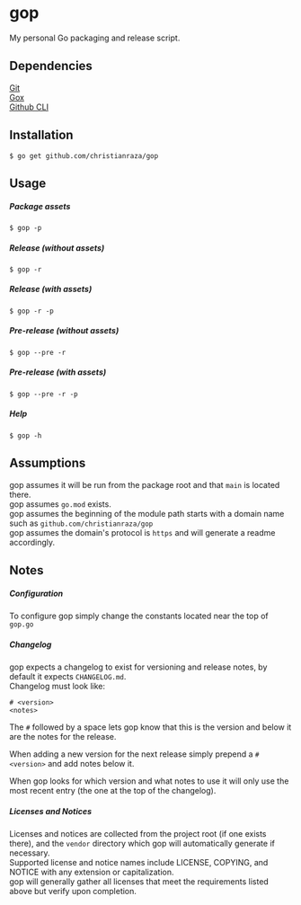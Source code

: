 # gop
My personal Go packaging and release script.

## Dependencies
[Git](https://github.com/git/git)  
[Gox](https://github.com/mitchellh/gox)  
[Github CLI](https://github.com/cli/cli)

## Installation
```
$ go get github.com/christianraza/gop
```
## Usage
##### Package assets
```
$ gop -p
```
##### Release (without assets)
```
$ gop -r
```
##### Release (with assets)
```
$ gop -r -p
```
##### Pre-release (without assets)
```
$ gop --pre -r
```
##### Pre-release (with assets)
```
$ gop --pre -r -p
```
##### Help
```
$ gop -h
```

## Assumptions
gop assumes it will be run from the package root and that `main` is located there.  
gop assumes `go.mod` exists.  
gop assumes the beginning of the module path starts with a domain name such as `github.com/christianraza/gop`  
gop assumes the domain's protocol is `https` and will generate a readme accordingly.

## Notes
##### Configuration
To configure gop simply change the constants located near the top of `gop.go`
##### Changelog
gop expects a changelog to exist for versioning and release notes, by default it expects `CHANGELOG.md`.  
Changelog must look like:
```
# <version>
<notes>
```
The `#` followed by a space lets gop know that this is the version and below it are the notes for the release.  

When adding a new version for the next release simply prepend a `# <version>` and add notes below it.  

When gop looks for which version and what notes to use it will only use the most recent entry (the one at the top of the changelog).

##### Licenses and Notices
Licenses and notices are collected from the project root (if one exists there), and the `vendor` directory which gop will automatically generate if necessary.  
Supported license and notice names include LICENSE, COPYING, and NOTICE with any extension or capitalization.  
gop will generally gather all licenses that meet the requirements listed above but verify upon completion.
